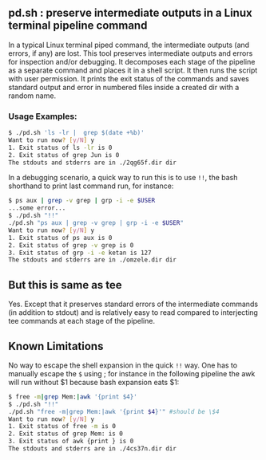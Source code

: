## pd.sh : preserve intermediate outputs in a Linux terminal pipeline command
In a typical Linux terminal piped command, the intermediate outputs (and errors, if any) are lost. This tool preserves intermediate outputs and errors for inspection and/or debugging. It decomposes each stage of the pipeline as a separate command and places it in a shell script. It then runs the script with user permission. It prints the exit status of the commands and saves standard output and error in numbered files inside a created dir with a random name.

### Usage Examples:

```bash
$ ./pd.sh 'ls -lr |  grep $(date +%b)'
Want to run now? [y/N] y
1. Exit status of ls -lr is 0
2. Exit status of grep Jun is 0
The stdouts and stderrs are in ./2qg65f.dir dir
```

In a debugging scenario, a quick way to run this is to use `!!`, the bash shorthand to print last command run, for instance:

```bash
$ ps aux | grep -v grep | grp -i -e $USER
...some error...
$ ./pd.sh "!!"
./pd.sh "ps aux | grep -v grep | grp -i -e $USER"
Want to run now? [y/N] y
1. Exit status of ps aux is 0
2. Exit status of grep -v grep is 0
3. Exit status of grp -i -e ketan is 127
The stdouts and stderrs are in ./omzele.dir dir
```
## But this is same as tee
Yes. Except that it preserves standard errors of the intermediate commands (in addition to stdout) and is relatively easy to read compared to interjecting tee commands at each stage of the pipeline.

## Known Limitations
No way to escape the shell expansion in the quick `!!` way. One has to manually escape the `$` using \; for instance in the following pipeline the awk will run without $1 because bash expansion eats $1:

```bash
$ free -m|grep Mem:|awk '{print $4}'
$ ./pd.sh "!!"
./pd.sh "free -m|grep Mem:|awk '{print $4}'" #should be \$4
Want to run now? [y/N] y
1. Exit status of free -m is 0
2. Exit status of grep Mem: is 0
3. Exit status of awk {print } is 0
The stdouts and stderrs are in ./4cs37n.dir dir
```

